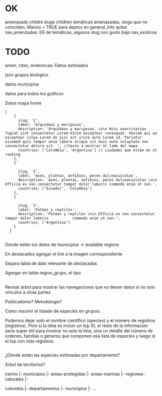 # OK

amenazads childre slugs
children temáticas amenazadas, 
slugs que no coinciden, 
Marino = TRUE para deptos en general_info
quitar nav_amenzadas: ER de
temáticas, algunos slug con guión bajo
nav_exoticas


# TODO


amen, cites, endemicas: Datos estimados

json grupos biológico

datos municipios

datos para todos los gráficos





Datos mapa home

```
[
    {
      slug: '1',
      label: 'Orquídeas y mariposas',
      description: 'Orquídeas y mariposas. \n\n Nisi exercitation fugiat sint consectetur Lorem minim excepteur consequat. Veniam qui eu excepteur culpa Lorem do nisi est irure aute Lorem id. Pariatur eiusmod quis tempor anim labore aliqua sit duis aute voluptate non consectetur dolore sit. ', //texto a mostrar al lado del mapa 
      countries: ['Colombia', 'Argentina'] // ciudades que están en el ranking
    },
    {

      slug: '2',
      label: 'Aves, plantas, anfibios, peces dulceacuicolas',
      description: 'Aves, plantas, anfibios, peces dulceacuicolas \n\n Officia ex non consectetur tempor dolor laboris commodo enim ut non.',
      countries: ['Ecuador', 'Colombia']
    },
    {

      slug: '3',
      label: 'Palmas y reptiles',
      description: 'Palmas y reptiles \n\n Officia ex non consectetur tempor dolor laboris           commodo enim ut non.',
      countries: ['Argentina']
    }
  ]
```




## 

Dónde están los datos de municipios -> available regions

En destacados agregar el link a la imagen correspondiente

Separa tabla de dato relevante de destacadas

Agregar en table region_grupo, el tipo


## 

Revisar árbol para mostrar las navegaciones que no tienen datos si no solo vínculos a otras partes

Publicadores? Metodología?


Cómo resumir el listado de especies en grupos:

Podemos dejar solo el nombre científico (species) y el número de registros (registros). Pero si la idea es incluir un top 10, el resto de la información sería super útil para mostrar no solo la lista, sino un detalle del número de ordenes, familias o géneros que componen esa lista de especies y luego si el top con más registros.







##

¿Dónde están las especies estimadas por departamento?


Árbol de territorios?

narino
 |- municipios
 |- areas-protegidas
 |- areas-marinas
 |- regiones-naturales
 |- 

colombia
 |- departamentos
 |- municipios
 |- ...


